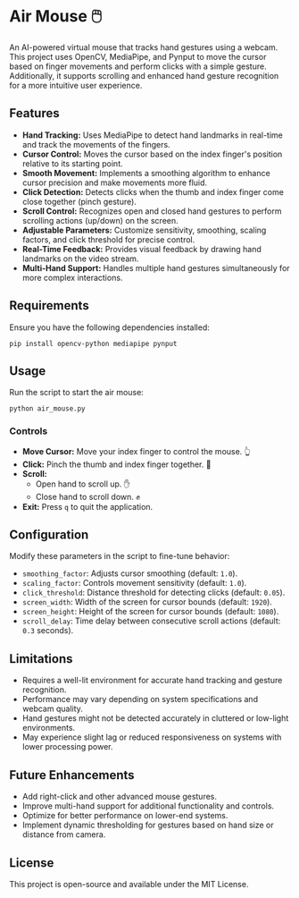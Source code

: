 <h1>Air Mouse 🖱️</h1>

<p>An AI-powered virtual mouse that tracks hand gestures using a webcam. This project uses OpenCV, MediaPipe, and Pynput to move the cursor based on finger movements and perform clicks with a simple gesture. Additionally, it supports scrolling and enhanced hand gesture recognition for a more intuitive user experience.</p>

<h2>Features</h2>
<ul>
  <li><b>Hand Tracking:</b> Uses MediaPipe to detect hand landmarks in real-time and track the movements of the fingers.</li> 
  <li><b>Cursor Control:</b> Moves the cursor based on the index finger's position relative to its starting point.</li>
  <li><b>Smooth Movement:</b> Implements a smoothing algorithm to enhance cursor precision and make movements more fluid.</li>
  <li><b>Click Detection:</b> Detects clicks when the thumb and index finger come close together (pinch gesture). </li>
  <li><b>Scroll Control:</b> Recognizes open and closed hand gestures to perform scrolling actions (up/down) on the screen.</li>
  <li><b>Adjustable Parameters:</b> Customize sensitivity, smoothing, scaling factors, and click threshold for precise control.</li>
  <li><b>Real-Time Feedback:</b> Provides visual feedback by drawing hand landmarks on the video stream.</li>
  <li><b>Multi-Hand Support:</b> Handles multiple hand gestures simultaneously for more complex interactions.</li>
</ul>

<h2>Requirements</h2>
<p>Ensure you have the following dependencies installed:</p>
<pre><code>pip install opencv-python mediapipe pynput</code></pre>

<h2>Usage</h2>
<p>Run the script to start the air mouse:</p>
<pre><code>python air_mouse.py</code></pre>

<h3>Controls</h3>
<ul>
  <li><b>Move Cursor:</b> Move your index finger to control the mouse. 👆 </li>
  <li><b>Click:</b> Pinch the thumb and index finger together. 🤏</li>
  <li><b>Scroll:</b> 
    <ul>
      <li>Open hand to scroll up. ✋ </li>
      <li>Close hand to scroll down. ✊ </li>
    </ul>
  </li>
  <li><b>Exit:</b> Press <code>q</code> to quit the application.</li>
</ul>

<h2>Configuration</h2>
<p>Modify these parameters in the script to fine-tune behavior:</p>
<ul>
  <li><code>smoothing_factor</code>: Adjusts cursor smoothing (default: <code>1.0</code>).</li>
  <li><code>scaling_factor</code>: Controls movement sensitivity (default: <code>1.0</code>).</li>
  <li><code>click_threshold</code>: Distance threshold for detecting clicks (default: <code>0.05</code>).</li>
  <li><code>screen_width</code>: Width of the screen for cursor bounds (default: <code>1920</code>).</li>
  <li><code>screen_height</code>: Height of the screen for cursor bounds (default: <code>1080</code>).</li>
  <li><code>scroll_delay</code>: Time delay between consecutive scroll actions (default: <code>0.3</code> seconds).</li>
</ul>

<h2>Limitations</h2>
<ul>
  <li>Requires a well-lit environment for accurate hand tracking and gesture recognition.</li>
  <li>Performance may vary depending on system specifications and webcam quality.</li>
  <li>Hand gestures might not be detected accurately in cluttered or low-light environments.</li>
  <li>May experience slight lag or reduced responsiveness on systems with lower processing power.</li>
</ul>

<h2>Future Enhancements</h2>
<ul>
  <li>Add right-click and other advanced mouse gestures.</li>
  <li>Improve multi-hand support for additional functionality and controls.</li>
  <li>Optimize for better performance on lower-end systems.</li>
  <li>Implement dynamic thresholding for gestures based on hand size or distance from camera.</li>
</ul>

<h2>License</h2>
<p>This project is open-source and available under the MIT License.</p>
